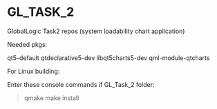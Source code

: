 # GL_TASK_2
GlobalLogic Task2 repos (system loadability chart application) 

Needed pkgs:

qt5-default
qtdeclarative5-dev
libqt5charts5-dev
qml-module-qtcharts

For Linux building:

Enter these console commands if GL_Task_2 folder:
>qmake
>make install
